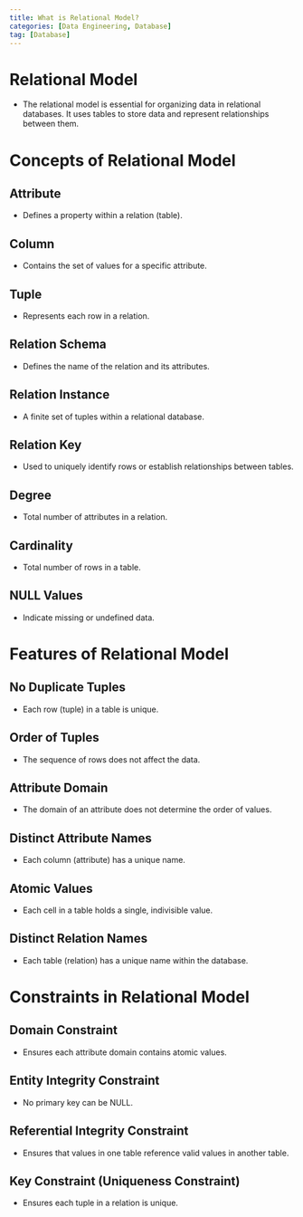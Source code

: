 ```yaml
---
title: What is Relational Model?
categories: [Data Engineering, Database]
tag: [Database]
---
```


# Relational Model
- The relational model is essential for organizing data in relational databases. It uses tables to store data and represent relationships between them.

# Concepts of Relational Model

## Attribute
- Defines a property within a relation (table).

## Column
- Contains the set of values for a specific attribute.

## Tuple
- Represents each row in a relation.

## Relation Schema
- Defines the name of the relation and its attributes.

## Relation Instance
- A finite set of tuples within a relational database.

## Relation Key
- Used to uniquely identify rows or establish relationships between tables.

## Degree
- Total number of attributes in a relation.

## Cardinality
- Total number of rows in a table.

## NULL Values 
- Indicate missing or undefined data.

# Features of Relational Model

## No Duplicate Tuples
- Each row (tuple) in a table is unique.

## Order of Tuples
- The sequence of rows does not affect the data.

## Attribute Domain
- The domain of an attribute does not determine the order of values.

## Distinct Attribute Names
- Each column (attribute) has a unique name.

## Atomic Values
- Each cell in a table holds a single, indivisible value.

## Distinct Relation Names
- Each table (relation) has a unique name within the database.

# Constraints in Relational Model

## Domain Constraint
- Ensures each attribute domain contains atomic values.

## Entity Integrity Constraint
-  No primary key can be NULL.

## Referential Integrity Constraint
- Ensures that values in one table reference valid values in another table.

## Key Constraint (Uniqueness Constraint)
- Ensures each tuple in a relation is unique.
